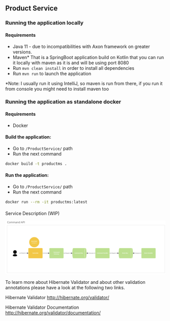## Product Service

### Running the application locally
#### Requirements
- Java 11 - due to incompatibilities with Axon framework on greater versions.
- Maven*
That is a SpringBoot application build on Kotlin that you can run it locally with maven as it is and will be using port 8080
- Run `mvn clean install` in order to install all dependencies
- Run `mvn run` to launch the application

*Note: I usually run it using IntelliJ, so maven is run from there, if you run it from console you might need to install maven too 

### Running the application as standalone docker
#### Requirements
- Docker

#### Build the application:
- Go to `/ProductService/` path
- Run the next command
```bash
docker build -t productms .
```
####


#### Run the application:
- Go to `/ProductService/` path
- Run the next command
```bash
docker run --rm -it productms:latest
```
####

Service Description (WIP)


<img src="./docs/command-api.png" alt="axon-app-subscription" />

To learn more about Hibernate Validator and about other validation annotations please have a look at the following two links.

Hibernate Validator
http://hibernate.org/validator/

Hibernate Validator Documentation
http://hibernate.org/validator/documentation/